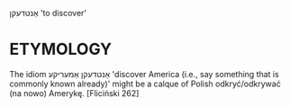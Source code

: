 אַנטדעקן
'to discover'

ETYMOLOGY
===========
The idiom אַנטדעקן אַמעריקע 'discover America (i.e., say something that is commonly known already)' might be a calque of Polish odkryć/odkrywać (na nowo) Amerykę.
[Fliciński 262]